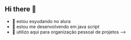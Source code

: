 ## Hi there 👋

- 🌱 estou esyudando no alura
- 👯 estou me desenvolvendo em java script
- 🤔 utilizo aqui para organização pessoal de projetos
-->
